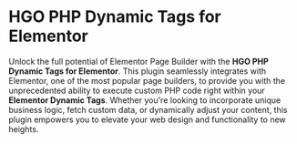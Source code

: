 # HGO PHP Dynamic Tags for Elementor

Unlock the full potential of Elementor Page Builder with the **HGO PHP Dynamic Tags for Elementor**. This plugin seamlessly integrates with Elementor, one of the most popular page builders, to provide you with the unprecedented ability to execute custom PHP code right within your **Elementor Dynamic Tags**. Whether you're looking to incorporate unique business logic, fetch custom data, or dynamically adjust your content, this plugin empowers you to elevate your web design and functionality to new heights.
